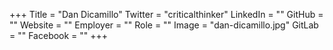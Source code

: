 +++
Title = "Dan Dicamillo"
Twitter = "criticalthinker"
LinkedIn = ""
GitHub = ""
Website = ""
Employer = ""
Role = ""
Image = "dan-dicamillo.jpg"
GitLab = ""
Facebook = ""
+++
